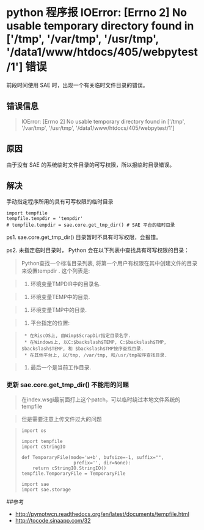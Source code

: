 # python 程序报 IOError: [Errno 2] No usable temporary directory found in ['/tmp', '/var/tmp', '/usr/tmp', '/data1/www/htdocs/405/webpytest/1'] 错误

前段时间使用 SAE 时，出现一个有关临时文件目录的错误。

## 错误信息

>IOError: [Errno 2] No usable temporary directory found in ['/tmp', '/var/tmp', '/usr/tmp', '/data1/www/htdocs/405/webpytest/1'] 

## 原因

由于没有 SAE 的系统临时文件目录的可写权限，所以报临时目录错误。

## 解决

手动指定程序所用的具有可写权限的临时目录        

    import tempfile
    tempfile.tempdir = 'tempdir'
    # tempfile.tempdir = sae.core.get_tmp_dir() # SAE 平台的临时目录

ps1.   sae.core.get\_tmp\_dir() 目录暂时不具有可写权限，会报错。

ps2. 未指定临时目录时， Python 会在以下列表中查找具有可写权限的目录：
>Python查找一个标准目录列表, 将第一个用户有权限在其中创建文件的目录来设置tempdir . 这个列表是:

>   1. 环境变量TMPDIR中的目录名.

>   1. 环境变量TEMP中的目录.

>   1. 环境变量TMP中的目录.

>   1. 平台指定的位置:

>      * 在RiscOS上, 由Wimp$ScrapDir指定目录名字.
>      * 在Windows上, 以C:$backslash$TEMP, C:$backslash$TMP, $backslash$TEMP, 和 $backslash$TMP按序查找目录.
>      * 在其他平台上, 以/tmp, /var/tmp, 和/usr/tmp按序查找目录.

>   1. 最后一个是当前工作目录.

### 更新 sae.core.get\_tmp\_dir() 不能用的问题

> 在index.wsgi最前面打上这个patch，可以临时绕过本地文件系统的tempfile

> 但是需要注意上传文件过大的问题

>     import os
>      
>     import tempfile
>     import cStringIO
>      
>     def TemporaryFile(mode='w+b', bufsize=-1, suffix="",
>                        prefix='', dir=None):
>         return cStringIO.StringIO()
>     tempfile.TemporaryFile = TemporaryFile
>      
>     import sae
>     import sae.storage

##参考

* http://pymotwcn.readthedocs.org/en/latest/documents/tempfile.html
* http://tocode.sinaapp.com/32

